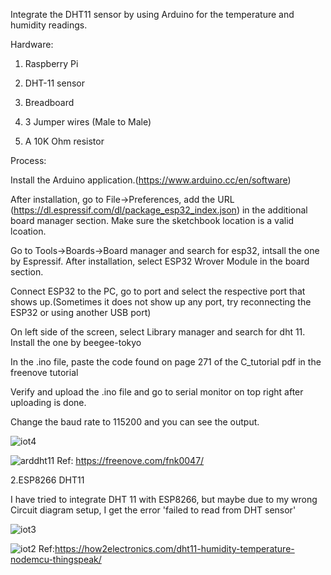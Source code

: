 Integrate the DHT11 sensor by using Arduino for the temperature and humidity readings. 

Hardware: 

1. Raspberry Pi 

2. DHT-11 sensor 

3. Breadboard

4. 3 Jumper wires (Male to Male) 

5. A 10K Ohm resistor

Process:

Install the Arduino application.(https://www.arduino.cc/en/software)

After installation, go to File->Preferences, add the URL (https://dl.espressif.com/dl/package_esp32_index.json) in the additional board manager section. Make sure the sketchbook location is a valid lcoation.

Go to Tools->Boards->Board manager and search for esp32, intsall the one by Espressif. After installation, select ESP32 Wrover Module in the board section.

Connect ESP32 to the PC, go to port and select the respective port that shows up.(Sometimes it does not show up any port, try reconnecting the ESP32 or using another USB port)

On left side of the screen, select Library manager and search for dht 11. Install the one by beegee-tokyo

In the .ino file, paste the code found on page 271 of the C_tutorial pdf in the freenove tutorial

Verify and upload the .ino file and go to serial monitor on top right after uploading is done.

Change the baud rate to 115200 and you can see the output.

![iot4](https://user-images.githubusercontent.com/112664141/193238820-82ebb0a5-79d0-4f1a-828f-b6a49bbfdfed.jpeg)

![arddht11](https://user-images.githubusercontent.com/112664141/193226596-fdeeeaab-048d-445f-a93c-023b3ae765ec.png)
Ref: https://freenove.com/fnk0047/


2.ESP8266 DHT11

I have tried to integrate DHT 11 with ESP8266, but maybe due to my wrong Circuit diagram setup, I get the error 'failed to read from DHT sensor'

![iot3](https://user-images.githubusercontent.com/112664141/193238785-99554a0a-44d3-4372-95db-d379f0423a7c.jpeg)

![iot2](https://user-images.githubusercontent.com/112664141/193226658-cc89dae9-b3c8-40d3-a539-9936c5d17035.PNG)
Ref:https://how2electronics.com/dht11-humidity-temperature-nodemcu-thingspeak/
